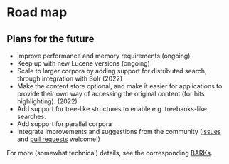 # Road map

## Plans for the future

- Improve performance and memory requirements (ongoing)
- Keep up with new Lucene versions (ongoing)
- Scale to larger corpora by adding support for distributed search,
  through integration with Solr (2022)
- Make the content store optional, and make it easier for applications 
  to provide their own way of accessing the original content (for hits 
  highlighting). (2022)
- Add support for tree-like structures to enable e.g. treebanks-like searches.
- Add support for parallel corpora
- Integrate improvements and suggestions from the community ([issues](https://github.com/INL/BlackLab/issues) and [pull requests](https://github.com/INL/BlackLab/pulls) welcome!)

For more (somewhat technical) details, see the corresponding [BARKs](https://github.com/INL/BlackLab/tree/dev/doc/bark#readme).
